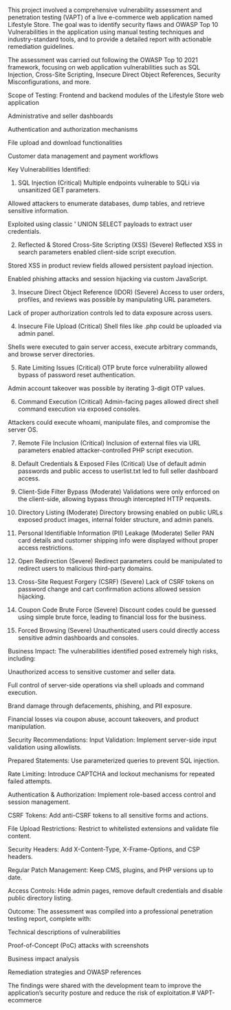 This project involved a comprehensive vulnerability assessment and penetration testing (VAPT) of a live e-commerce web application named Lifestyle Store. The goal was to identify security flaws and OWASP Top 10 Vulnerabilities in the application using manual testing techniques and industry-standard tools, and to provide a detailed report with actionable remediation guidelines.


The assessment was carried out following the OWASP Top 10 2021 framework, focusing on web application vulnerabilities such as SQL Injection, Cross-Site Scripting, Insecure Direct Object References, Security Misconfigurations, and more.

Scope of Testing:
Frontend and backend modules of the Lifestyle Store web application

Administrative and seller dashboards

Authentication and authorization mechanisms

File upload and download functionalities

Customer data management and payment workflows

Key Vulnerabilities Identified:
1. SQL Injection (Critical)
Multiple endpoints vulnerable to SQLi via unsanitized GET parameters.

Allowed attackers to enumerate databases, dump tables, and retrieve sensitive information.

Exploited using classic ' UNION SELECT payloads to extract user credentials.

2. Reflected & Stored Cross-Site Scripting (XSS) (Severe)
Reflected XSS in search parameters enabled client-side script execution.

Stored XSS in product review fields allowed persistent payload injection.

Enabled phishing attacks and session hijacking via custom JavaScript.

3. Insecure Direct Object Reference (IDOR) (Severe)
Access to user orders, profiles, and reviews was possible by manipulating URL parameters.

Lack of proper authorization controls led to data exposure across users.

4. Insecure File Upload (Critical)
Shell files like .php could be uploaded via admin panel.

Shells were executed to gain server access, execute arbitrary commands, and browse server directories.

5. Rate Limiting Issues (Critical)
OTP brute force vulnerability allowed bypass of password reset authentication.

Admin account takeover was possible by iterating 3-digit OTP values.

6. Command Execution (Critical)
Admin-facing pages allowed direct shell command execution via exposed consoles.

Attackers could execute whoami, manipulate files, and compromise the server OS.

7. Remote File Inclusion (Critical)
Inclusion of external files via URL parameters enabled attacker-controlled PHP script execution.

8. Default Credentials & Exposed Files (Critical)
Use of default admin passwords and public access to userlist.txt led to full seller dashboard access.

9. Client-Side Filter Bypass (Moderate)
Validations were only enforced on the client-side, allowing bypass through intercepted HTTP requests.

10. Directory Listing (Moderate)
Directory browsing enabled on public URLs exposed product images, internal folder structure, and admin panels.

11. Personal Identifiable Information (PII) Leakage (Moderate)
Seller PAN card details and customer shipping info were displayed without proper access restrictions.

12. Open Redirection (Severe)
Redirect parameters could be manipulated to redirect users to malicious third-party domains.

13. Cross-Site Request Forgery (CSRF) (Severe)
Lack of CSRF tokens on password change and cart confirmation actions allowed session hijacking.

14. Coupon Code Brute Force (Severe)
Discount codes could be guessed using simple brute force, leading to financial loss for the business.

15. Forced Browsing (Severe)
Unauthenticated users could directly access sensitive admin dashboards and consoles.

Business Impact:
The vulnerabilities identified posed extremely high risks, including:

Unauthorized access to sensitive customer and seller data.

Full control of server-side operations via shell uploads and command execution.

Brand damage through defacements, phishing, and PII exposure.

Financial losses via coupon abuse, account takeovers, and product manipulation.

Security Recommendations:
Input Validation: Implement server-side input validation using allowlists.

Prepared Statements: Use parameterized queries to prevent SQL injection.

Rate Limiting: Introduce CAPTCHA and lockout mechanisms for repeated failed attempts.

Authentication & Authorization: Implement role-based access control and session management.

CSRF Tokens: Add anti-CSRF tokens to all sensitive forms and actions.

File Upload Restrictions: Restrict to whitelisted extensions and validate file content.

Security Headers: Add X-Content-Type, X-Frame-Options, and CSP headers.

Regular Patch Management: Keep CMS, plugins, and PHP versions up to date.

Access Controls: Hide admin pages, remove default credentials and disable public directory listing.

Outcome:
The assessment was compiled into a professional penetration testing report, complete with:

Technical descriptions of vulnerabilities

Proof-of-Concept (PoC) attacks with screenshots

Business impact analysis

Remediation strategies and OWASP references

The findings were shared with the development team to improve the application’s security posture and reduce the risk of exploitation.# VAPT-ecommerce
